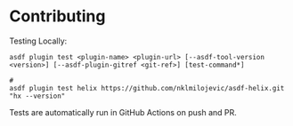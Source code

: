# Contributing

Testing Locally:

```shell
asdf plugin test <plugin-name> <plugin-url> [--asdf-tool-version <version>] [--asdf-plugin-gitref <git-ref>] [test-command*]

#
asdf plugin test helix https://github.com/nklmilojevic/asdf-helix.git "hx --version"
```

Tests are automatically run in GitHub Actions on push and PR.
